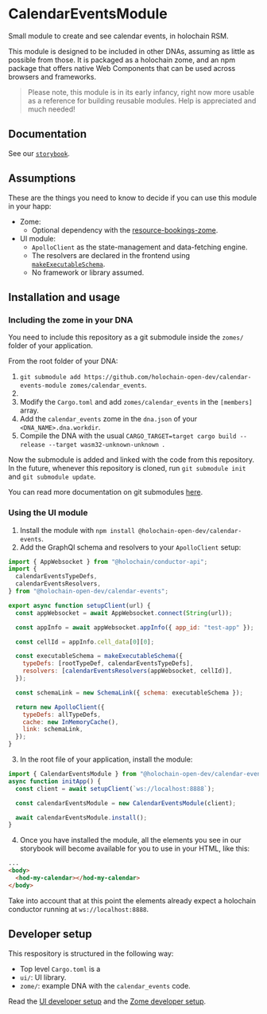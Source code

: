 # CalendarEventsModule

Small module to create and see calendar events, in holochain RSM.

This module is designed to be included in other DNAs, assuming as little as possible from those. It is packaged as a holochain zome, and an npm package that offers native Web Components that can be used across browsers and frameworks.

> Please note, this module is in its early infancy, right now more usable as a reference for building reusable modules. Help is appreciated and much needed!

## Documentation

See our [`storybook`](https://holochain-open-dev.github.io/calendar-events-module).

## Assumptions

These are the things you need to know to decide if you can use this module in your happ:

- Zome:
  - Optional dependency with the [resource-bookings-zome](https://github/holochain-open-dev/resource-bookings-zome).
- UI module:
  - `ApolloClient` as the state-management and data-fetching engine.
  - The resolvers are declared in the frontend using [`makeExecutableSchema`](https://www.npmjs.com/package/@graphql-tools/schema).
  - No framework or library assumed.

## Installation and usage

### Including the zome in your DNA

You need to include this repository as a git submodule inside the `zomes/` folder of your application.

From the root folder of your DNA:

1. `git submodule add https://github.com/holochain-open-dev/calendar-events-module zomes/calendar_events`.
2.
3. Modify the `Cargo.toml` and add `zomes/calendar_events` in the `[members]` array.
4. Add the `calendar_events` zome in the `dna.json` of your `<DNA_NAME>.dna.workdir`.
5. Compile the DNA with the usual `CARGO_TARGET=target cargo build --release --target wasm32-unknown-unknown `.

Now the submodule is added and linked with the code from this repository. In the future, whenever this repository is cloned, run `git submodule init` and `git submodule update`.

You can read more documentation on git submodules [here](https://git-scm.com/book/en/v2/Git-Tools-Submodules).

### Using the UI module

1. Install the module with `npm install @holochain-open-dev/calendar-events`.
2. Add the GraphQl schema and resolvers to your `ApolloClient` setup:

```js
import { AppWebsocket } from "@holochain/conductor-api";
import {
  calendarEventsTypeDefs,
  calendarEventsResolvers,
} from "@holochain-open-dev/calendar-events";

export async function setupClient(url) {
  const appWebsocket = await AppWebsocket.connect(String(url));

  const appInfo = await appWebsocket.appInfo({ app_id: "test-app" });

  const cellId = appInfo.cell_data[0][0];

  const executableSchema = makeExecutableSchema({
    typeDefs: [rootTypeDef, calendarEventsTypeDefs],
    resolvers: [calendarEventsResolvers(appWebsocket, cellId)],
  });

  const schemaLink = new SchemaLink({ schema: executableSchema });

  return new ApolloClient({
    typeDefs: allTypeDefs,
    cache: new InMemoryCache(),
    link: schemaLink,
  });
}
```

3. In the root file of your application, install the module:

```js
import { CalendarEventsModule } from "@holochain-open-dev/calendar-events";
async function initApp() {
  const client = await setupClient(`ws://localhost:8888`);

  const calendarEventsModule = new CalendarEventsModule(client);

  await calendarEventsModule.install();
}
```

4. Once you have installed the module, all the elements you see in our storybook will become available for you to use in your HTML, like this:

```html
...
<body>
  <hod-my-calendar></hod-my-calendar>
</body>
```

Take into account that at this point the elements already expect a holochain conductor running at `ws://localhost:8888`.

## Developer setup

This respository is structured in the following way:

- Top level `Cargo.toml` is a 
- `ui/`: UI library.
- `zome/`: example DNA with the `calendar_events` code.

Read the [UI developer setup](/ui/README.md) and the [Zome developer setup](/example-dna/README.md).
